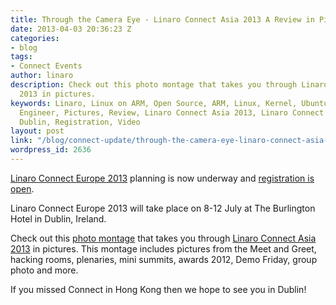 ```yaml
---
title: Through the Camera Eye - Linaro Connect Asia 2013 A Review in Pictures
date: 2013-04-03 20:36:23 Z
categories:
- blog
tags:
- Connect Events
author: linaro
description: Check out this photo montage that takes you through Linaro Connect Asia
  2013 in pictures.
keywords: Linaro, Linux on ARM, Open Source, ARM, Linux, Kernel, Ubuntu, Android,
  Engineer, Pictures, Review, Linaro Connect Asia 2013, Linaro Connect Europe 2013,
  Dublin, Registration, Video
layout: post
link: "/blog/connect-update/through-the-camera-eye-linaro-connect-asia-2013-a-review-in-pictures/"
wordpress_id: 2636
---
```


[Linaro Connect Europe 2013](/initiatives/connect/) planning is now underway and [registration is open](/blog/registration-for-linaro-connect-europe-2013-in-dublin-ireland-now-open/).

Linaro Connect Europe 2013 will take place on 8-12 July at The Burlington Hotel in Dublin, Ireland.



Check out this [photo montage](http://youtu.be/mNZWOFNrT2Q) that takes you through [Linaro Connect Asia 2013](https://wiki.linaro.org/Events/LCA13/) in pictures. This montage includes pictures from the Meet and Greet, hacking rooms, plenaries, mini summits, awards 2012, Demo Friday, group photo and more.

If you missed Connect in Hong Kong then we hope to see you in Dublin!